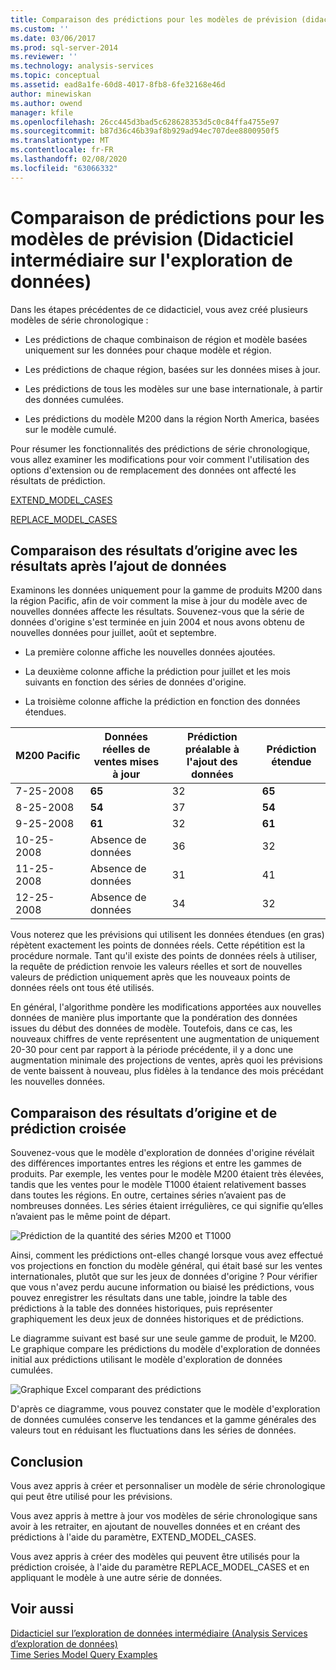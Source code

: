 ```yaml
---
title: Comparaison des prédictions pour les modèles de prévision (didacticiel sur l’exploration de données intermédiaire) | Microsoft Docs
ms.custom: ''
ms.date: 03/06/2017
ms.prod: sql-server-2014
ms.reviewer: ''
ms.technology: analysis-services
ms.topic: conceptual
ms.assetid: ead8a1fe-60d8-4017-8fb8-6fe32168e46d
author: minewiskan
ms.author: owend
manager: kfile
ms.openlocfilehash: 26cc445d3bad5c628628353d5c0c84ffa4755e97
ms.sourcegitcommit: b87d36c46b39af8b929ad94ec707dee8800950f5
ms.translationtype: MT
ms.contentlocale: fr-FR
ms.lasthandoff: 02/08/2020
ms.locfileid: "63066332"
---
```

# <a name="comparing-predictions-for-forecasting-models-intermediate-data-mining-tutorial"></a>Comparaison de prédictions pour les modèles de prévision (Didacticiel intermédiaire sur l'exploration de données) 
  Dans les étapes précédentes de ce didacticiel, vous avez créé plusieurs modèles de série chronologique :  
  
-   Les prédictions de chaque combinaison de région et modèle basées uniquement sur les données pour chaque modèle et région.  
  
-   Les prédictions de chaque région, basées sur les données mises à jour.  
  
-   Les prédictions de tous les modèles sur une base internationale, à partir des données cumulées.  
  
-   Les prédictions du modèle M200 dans la région North America, basées sur le modèle cumulé.  
  
 Pour résumer les fonctionnalités des prédictions de série chronologique, vous allez examiner les modifications pour voir comment l'utilisation des options d'extension ou de remplacement des données ont affecté les résultats de prédiction.  
  
 [EXTEND_MODEL_CASES](#bkmk_EXTEND)  
  
 [REPLACE_MODEL_CASES](#bkmk_REPLACE)  
  
##  <a name="bkmk_EXTEND"></a>Comparaison des résultats d’origine avec les résultats après l’ajout de données  
 Examinons les données uniquement pour la gamme de produits M200 dans la région Pacific, afin de voir comment la mise à jour du modèle avec de nouvelles données affecte les résultats. Souvenez-vous que la série de données d'origine s'est terminée en juin 2004 et nous avons obtenu de nouvelles données pour juillet, août et septembre.  
  
-   La première colonne affiche les nouvelles données ajoutées.  
  
-   La deuxième colonne affiche la prédiction pour juillet et les mois suivants en fonction des séries de données d'origine.  
  
-   La troisième colonne affiche la prédiction en fonction des données étendues.  
  
|**M200 Pacific**|Données réelles de ventes mises à jour|Prédiction préalable à l'ajout des données|Prédiction étendue|  
|----------------------|-----------------------------|------------------------------------|-------------------------|  
|7-25-2008|**65**|32|**65**|  
|8-25-2008|**54**|37|**54**|  
|9-25-2008|**61**|32|**61**|  
|10-25-2008|Absence de données|36|32|  
|11-25-2008|Absence de données|31|41|  
|12-25-2008|Absence de données|34|32|  
  
 Vous noterez que les prévisions qui utilisent les données étendues (en gras) répètent exactement les points de données réels. Cette répétition est la procédure normale. Tant qu'il existe des points de données réels à utiliser, la requête de prédiction renvoie les valeurs réelles et sort de nouvelles valeurs de prédiction uniquement après que les nouveaux points de données réels ont tous été utilisés.  
  
 En général, l'algorithme pondère les modifications apportées aux nouvelles données de manière plus importante que la pondération des données issues du début des données de modèle. Toutefois, dans ce cas, les nouveaux chiffres de vente représentent une augmentation de uniquement 20-30 pour cent par rapport à la période précédente, il y a donc une augmentation minimale des projections de ventes, après quoi les prévisions de vente baissent à nouveau, plus fidèles à la tendance des mois précédant les nouvelles données.  
  
##  <a name="bkmk_REPLACE"></a>Comparaison des résultats d’origine et de prédiction croisée  
 Souvenez-vous que le modèle d'exploration de données d'origine révélait des différences importantes entres les régions et entre les gammes de produits. Par exemple, les ventes pour le modèle M200 étaient très élevées, tandis que les ventes pour le modèle T1000 étaient relativement basses dans toutes les régions. En outre, certaines séries n’avaient pas de nombreuses données. Les séries étaient irrégulières, ce qui signifie qu’elles n’avaient pas le même point de départ.  
  
 ![Prédiction de la quantité des séries M200 et T1000](../../2014/tutorials/media/6series-defaultforecasting.gif "Prédiction de la quantité des séries M200 et T1000")  
  
 Ainsi, comment les prédictions ont-elles changé lorsque vous avez effectué vos projections en fonction du modèle général, qui était basé sur les ventes internationales, plutôt que sur les jeux de données d'origine ? Pour vérifier que vous n'avez perdu aucune information ou biaisé les prédictions, vous pouvez enregistrer les résultats dans une table, joindre la table des prédictions à la table des données historiques, puis représenter graphiquement les deux jeux de données historiques et de prédictions.  
  
 Le diagramme suivant est basé sur une seule gamme de produit, le M200. Le graphique compare les prédictions du modèle d'exploration de données initial aux prédictions utilisant le modèle d'exploration de données cumulées.  
  
 ![Graphique Excel comparant des prédictions](../../2014/tutorials/media/m200-predictions-compared.gif "Graphique Excel comparant des prédictions")  
  
 D'après ce diagramme, vous pouvez constater que le modèle d'exploration de données cumulées conserve les tendances et la gamme générales des valeurs tout en réduisant les fluctuations dans les séries de données.  
  
## <a name="conclusion"></a>Conclusion  
 Vous avez appris à créer et personnaliser un modèle de série chronologique qui peut être utilisé pour les prévisions.  
  
 Vous avez appris à mettre à jour vos modèles de série chronologique sans avoir à les retraiter, en ajoutant de nouvelles données et en créant des prédictions à l'aide du paramètre, EXTEND_MODEL_CASES.  
  
 Vous avez appris à créer des modèles qui peuvent être utilisés pour la prédiction croisée, à l'aide du paramètre REPLACE_MODEL_CASES et en appliquant le modèle à une autre série de données.  
  
## <a name="see-also"></a>Voir aussi  
 [Didacticiel sur l’exploration de données intermédiaire &#40;Analysis Services d’exploration de données&#41;](../../2014/tutorials/intermediate-data-mining-tutorial-analysis-services-data-mining.md)   
 [Time Series Model Query Examples](../../2014/analysis-services/data-mining/time-series-model-query-examples.md)  
  
  
